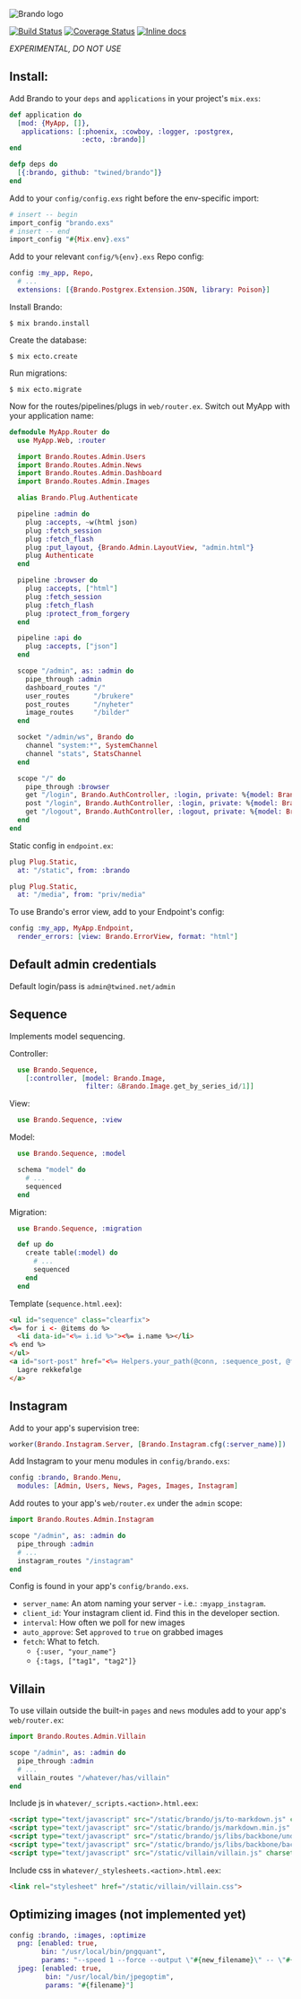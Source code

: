 ![Brando logo](https://raw.githubusercontent.com/twined/brando/master/priv/static/brando/img/brando-big.png)

[![Build Status](https://travis-ci.org/twined/brando.png?branch=master)](https://travis-ci.org/twined/brando)
[![Coverage Status](https://coveralls.io/repos/twined/brando/badge.png?branch=master)](https://coveralls.io/r/twined/brando?branch=master)
[![Inline docs](http://inch-ci.org/github/twined/brando.png?branch=master)](http://inch-ci.org/github/twined/brando)

*EXPERIMENTAL, DO NOT USE*

Install:
--------
Add Brando to your `deps` and `applications` in your project's `mix.exs`:

```elixir
def application do
  [mod: {MyApp, []},
   applications: [:phoenix, :cowboy, :logger, :postgrex,
                  :ecto, :brando]]
end

defp deps do
  [{:brando, github: "twined/brando"]}
end
```

Add to your `config/config.exs` right before the env-specific import:

```elixir
# insert -- begin
import_config "brando.exs"
# insert -- end
import_config "#{Mix.env}.exs"
```

Add to your relevant `config/%{env}.exs` Repo config:

```elixir
config :my_app, Repo,
  # ...
  extensions: [{Brando.Postgrex.Extension.JSON, library: Poison}]
```

Install Brando:

    $ mix brando.install

Create the database:

    $ mix ecto.create

Run migrations:

    $ mix ecto.migrate

Now for the routes/pipelines/plugs in `web/router.ex`. Switch out
MyApp with your application name:

```elixir
defmodule MyApp.Router do
  use MyApp.Web, :router

  import Brando.Routes.Admin.Users
  import Brando.Routes.Admin.News
  import Brando.Routes.Admin.Dashboard
  import Brando.Routes.Admin.Images

  alias Brando.Plug.Authenticate

  pipeline :admin do
    plug :accepts, ~w(html json)
    plug :fetch_session
    plug :fetch_flash
    plug :put_layout, {Brando.Admin.LayoutView, "admin.html"}
    plug Authenticate
  end

  pipeline :browser do
    plug :accepts, ["html"]
    plug :fetch_session
    plug :fetch_flash
    plug :protect_from_forgery
  end

  pipeline :api do
    plug :accepts, ["json"]
  end

  scope "/admin", as: :admin do
    pipe_through :admin
    dashboard_routes "/"
    user_routes      "/brukere"
    post_routes      "/nyheter"
    image_routes     "/bilder"
  end

  socket "/admin/ws", Brando do
    channel "system:*", SystemChannel
    channel "stats", StatsChannel
  end

  scope "/" do
    pipe_through :browser
    get "/login", Brando.AuthController, :login, private: %{model: Brando.User}
    post "/login", Brando.AuthController, :login, private: %{model: Brando.User}
    get "/logout", Brando.AuthController, :logout, private: %{model: Brando.User}
  end
end

```

Static config in `endpoint.ex`:

```elixir
plug Plug.Static,
  at: "/static", from: :brando

plug Plug.Static,
  at: "/media", from: "priv/media"
```

To use Brando's error view, add to your Endpoint's config:

```elixir
config :my_app, MyApp.Endpoint,
  render_errors: [view: Brando.ErrorView, format: "html"]
```

## Default admin credentials

Default login/pass is `admin@twined.net/admin`

Sequence
--------

Implements model sequencing.

Controller:

```elixir
  use Brando.Sequence,
    [:controller, [model: Brando.Image,
                   filter: &Brando.Image.get_by_series_id/1]]
```

View:

```elixir
  use Brando.Sequence, :view
```

Model:

```elixir
  use Brando.Sequence, :model

  schema "model" do
    # ...
    sequenced
  end
```

Migration:

```elixir
  use Brando.Sequence, :migration

  def up do
    create table(:model) do
      # ...
      sequenced
    end
  end
```

Template (`sequence.html.eex`):

```html
<ul id="sequence" class="clearfix">
<%= for i <- @items do %>
  <li data-id="<%= i.id %>"><%= i.name %></li>
<% end %>
</ul>
<a id="sort-post" href="<%= Helpers.your_path(@conn, :sequence_post, @filter) %>" class="btn btn-default">
  Lagre rekkefølge
</a>
```

Instagram
---------

Add to your app's supervision tree:

```elixir
worker(Brando.Instagram.Server, [Brando.Instagram.cfg(:server_name)])
```

Add Instagram to your menu modules in `config/brando.exs`:

```elixir
config :brando, Brando.Menu,
  modules: [Admin, Users, News, Pages, Images, Instagram]
```

Add routes to your app's `web/router.ex` under the `admin` scope:

```elixir
import Brando.Routes.Admin.Instagram

scope "/admin", as: :admin do
  pipe_through :admin
  # ...
  instagram_routes "/instagram"
end
```

Config is found in your app's `config/brando.exs`.

  * `server_name`: An atom naming your server - i.e.: `:myapp_instagram`.
  * `client_id`: Your instagram client id. Find this in the developer section.
  * `interval`: How often we poll for new images
  * `auto_approve`: Set `approved` to `true` on grabbed images
  * `fetch`: What to fetch.
    * `{:user, "your_name"}`
    * `{:tags, ["tag1", "tag2"]}`

Villain
-------

To use villain outside the built-in `pages` and `news` modules add to your app's `web/router.ex`:

```elixir
import Brando.Routes.Admin.Villain

scope "/admin", as: :admin do
  pipe_through :admin
  # ...
  villain_routes "/whatever/has/villain"
end

```

Include js in `whatever/_scripts.<action>.html.eex`:

```html
<script type="text/javascript" src="/static/brando/js/to-markdown.js" charset="utf-8"></script>
<script type="text/javascript" src="/static/brando/js/markdown.min.js" charset="utf-8"></script>
<script type="text/javascript" src="/static/brando/js/libs/backbone/underscore.js" charset="utf-8"></script>
<script type="text/javascript" src="/static/brando/js/libs/backbone/backbone.js" charset="utf-8"></script>
<script type="text/javascript" src="/static/villain/villain.js" charset="utf-8"></script>
```

Include css in `whatever/_stylesheets.<action>.html.eex`:

```html
<link rel="stylesheet" href="/static/villain/villain.css">
```

## Optimizing images (not implemented yet)

```elixir
config :brando, :images, :optimize
  png: [enabled: true,
        bin: "/usr/local/bin/pngquant",
        params: "--speed 1 --force --output \"#{new_filename}\" -- \"#{filename}\""],
  jpeg: [enabled: true,
         bin: "/usr/local/bin/jpegoptim",
         params: "#{filename}"]
```